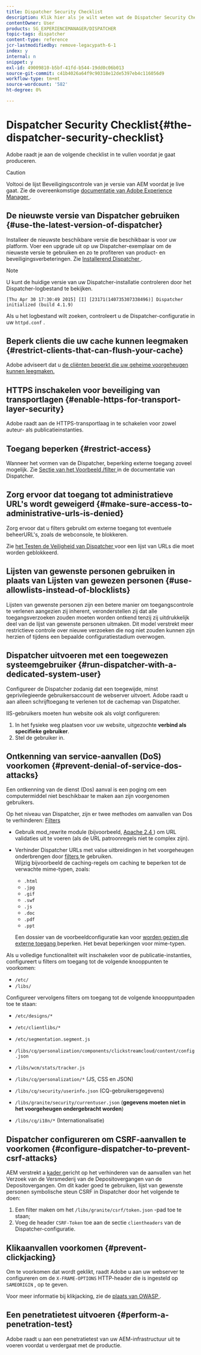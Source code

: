```yaml
---
title: Dispatcher Security Checklist
description: Klik hier als je wilt weten wat de Dispatcher Security Checklist is die moet worden voltooid voordat je gaat produceren.
contentOwner: User
products: SG_EXPERIENCEMANAGER/DISPATCHER
topic-tags: dispatcher
content-type: reference
jcr-lastmodifiedby: remove-legacypath-6-1
index: y
internal: n
snippet: y
exl-id: 49009810-b5bf-41fd-b544-19dd0c06b013
source-git-commit: c41b4026a64f9c90318e12de5397eb4c116056d9
workflow-type: tm+mt
source-wordcount: '582'
ht-degree: 0%

---
```


# Dispatcher Security Checklist{#the-dispatcher-security-checklist}

<!-- 

Comment Type: remark
Last Modified By: unknown unknown (ims-author-00AF43764F54BE740A490D44@AdobeID)
Last Modified Date: 2015-06-05T05:14:35.365-0400

<p>Food for thought listed on <a href="https://jira.corp.adobe.com/browse/DOC-5649">DOC-5649</a>. To be considered while proof-reading.</p> 
<p> </p>

 -->

Adobe raadt je aan de volgende checklist in te vullen voordat je gaat produceren.

>[!CAUTION]
>
>Voltooi de lijst Beveiligingscontrole van je versie van AEM voordat je live gaat. Zie de overeenkomstige [ documentatie van Adobe Experience Manager ](https://experienceleague.adobe.com/nl/docs/experience-manager-65/content/security/security-checklist).

## De nieuwste versie van Dispatcher gebruiken {#use-the-latest-version-of-dispatcher}

Installeer de nieuwste beschikbare versie die beschikbaar is voor uw platform. Voer een upgrade uit op uw Dispatcher-exemplaar om de nieuwste versie te gebruiken en zo te profiteren van product- en beveiligingsverbeteringen. Zie [ Installerend Dispatcher ](dispatcher-install.md).

>[!NOTE]
>
>U kunt de huidige versie van uw Dispatcher-installatie controleren door het Dispatcher-logbestand te bekijken.
>
>`[Thu Apr 30 17:30:49 2015] [I] [23171(140735307338496)] Dispatcher initialized (build 4.1.9)`
>
>Als u het logbestand wilt zoeken, controleert u de Dispatcher-configuratie in uw `httpd.conf` .

## Beperk clients die uw cache kunnen leegmaken {#restrict-clients-that-can-flush-your-cache}

Adobe adviseert dat u [ de cliënten beperkt die uw geheime voorgeheugen kunnen leegmaken.](dispatcher-configuration.md#limiting-the-clients-that-can-flush-the-cache)

## HTTPS inschakelen voor beveiliging van transportlagen {#enable-https-for-transport-layer-security}

Adobe raadt aan de HTTPS-transportlaag in te schakelen voor zowel auteur- als publicatieinstanties.

<!-- 

Comment Type: remark
Last Modified By: unknown unknown (ims-author-00AF43764F54BE740A490D44@AdobeID)
Last Modified Date: 2015-06-26T04:41:28.841-0400

<p>Recommended to have SSL termination, front end SSL.</p> 
<p>Question is do we want to have SSL communication between dispatcher and AEM instances (publish and/or author).</p> 
<p>We might want to have two items:</p> 
<ul> 
 <li>MUST HTTPS clients -&gt; dispatcher / load balancer</li> 
 <li>NICE load balancer -&gt; dispatcher<br /> </li> 
 <li>NICE dispatcher -&gt; instances if sensitive information such as credit cards / or infrastructure requirements such as DMZ</li> 
</ul>

 -->

## Toegang beperken {#restrict-access}

Wanneer het vormen van de Dispatcher, beperking externe toegang zoveel mogelijk. Zie [ Sectie van het Voorbeeld /filter ](dispatcher-configuration.md#main-pars_184_1_title) in de documentatie van Dispatcher.

## Zorg ervoor dat toegang tot administratieve URL&#39;s wordt geweigerd {#make-sure-access-to-administrative-urls-is-denied}

Zorg ervoor dat u filters gebruikt om externe toegang tot eventuele beheerURL&#39;s, zoals de webconsole, te blokkeren.

Zie [ het Testen de Veiligheid van Dispatcher ](dispatcher-configuration.md#testing-dispatcher-security) voor een lijst van URLs die moet worden geblokkeerd.

## Lijsten van gewenste personen gebruiken in plaats van Lijsten van gewezen personen {#use-allowlists-instead-of-blocklists}

Lijsten van gewenste personen zijn een betere manier om toegangscontrole te verlenen aangezien zij inherent, veronderstellen zij dat alle toegangsverzoeken zouden moeten worden ontkend tenzij zij uitdrukkelijk deel van de lijst van gewenste personen uitmaken. Dit model verstrekt meer restrictieve controle over nieuwe verzoeken die nog niet zouden kunnen zijn herzien of tijdens een bepaalde configuratiestadium overwogen.

## Dispatcher uitvoeren met een toegewezen systeemgebruiker {#run-dispatcher-with-a-dedicated-system-user}

Configureer de Dispatcher zodanig dat een toegewijde, minst geprivilegieerde gebruikersaccount de webserver uitvoert. Adobe raadt u aan alleen schrijftoegang te verlenen tot de cachemap van Dispatcher.

IIS-gebruikers moeten hun website ook als volgt configureren:

1. In het fysieke weg plaatsen voor uw website, uitgezochte **verbind als specifieke gebruiker**.
1. Stel de gebruiker in.

## Ontkenning van service-aanvallen (DoS) voorkomen {#prevent-denial-of-service-dos-attacks}

Een ontkenning van de dienst (Dos) aanval is een poging om een computermiddel niet beschikbaar te maken aan zijn voorgenomen gebruikers.

Op het niveau van Dispatcher, zijn er twee methodes om aanvallen van Dos te verhinderen: [ Filters ](https://experienceleague.adobe.com/nl/docs#/filter)

* Gebruik mod_rewrite module (bijvoorbeeld, [ Apache 2.4 ](https://httpd.apache.org/docs/2.4/mod/mod_rewrite.html)) om URL validaties uit te voeren (als de URL patroonregels niet te complex zijn).

* Verhinder Dispatcher URLs met valse uitbreidingen in het voorgeheugen onderbrengen door [ filters ](dispatcher-configuration.md#configuring-access-to-content-filter) te gebruiken.\
  Wijzig bijvoorbeeld de caching-regels om caching te beperken tot de verwachte mime-typen, zoals:

   * `.html`
   * `.jpg`
   * `.gif`
   * `.swf`
   * `.js`
   * `.doc`
   * `.pdf`
   * `.ppt`

  Een dossier van de voorbeeldconfiguratie kan voor [ worden gezien die externe toegang ](#restrict-access) beperken. Het bevat beperkingen voor mime-typen.

Als u volledige functionaliteit wilt inschakelen voor de publicatie-instanties, configureert u filters om toegang tot de volgende knooppunten te voorkomen:

* `/etc/`
* `/libs/`

Configureer vervolgens filters om toegang tot de volgende knooppuntpaden toe te staan:

* `/etc/designs/*`
* `/etc/clientlibs/*`
* `/etc/segmentation.segment.js`
* `/libs/cq/personalization/components/clickstreamcloud/content/config.json`
* `/libs/wcm/stats/tracker.js`
* `/libs/cq/personalization/*` (JS, CSS en JSON)
* `/libs/cq/security/userinfo.json` (CQ-gebruikersgegevens)
* `/libs/granite/security/currentuser.json` (**gegevens moeten niet in het voorgeheugen ondergebracht worden**)

* `/libs/cq/i18n/*` (Internationalisatie)

<!-- 

Comment Type: remark
Last Modified By: unknown unknown (ims-author-00AF43764F54BE740A490D44@AdobeID)
Last Modified Date: 2015-06-26T04:38:17.016-0400

<p>We need to highlight whether a path applies to all versions or specific ones.<br /> </p>

 -->

## Dispatcher configureren om CSRF-aanvallen te voorkomen {#configure-dispatcher-to-prevent-csrf-attacks}

AEM verstrekt a [ kader ](https://experienceleague.adobe.com/nl/docs/experience-manager-release-information/aem-release-updates/previous-updates/aem-previous-versions#verification-steps) gericht op het verhinderen van de aanvallen van het Verzoek van de Versmederij van de Depositovergangen van de Depositovergangen. Om dit kader goed te gebruiken, lijst van gewenste personen symbolische steun CSRF in Dispatcher door het volgende te doen:

1. Een filter maken om het `/libs/granite/csrf/token.json` -pad toe te staan;
1. Voeg de header `CSRF-Token` toe aan de sectie `clientheaders` van de Dispatcher-configuratie.

## Klikaanvallen voorkomen {#prevent-clickjacking}

Om te voorkomen dat wordt geklikt, raadt Adobe u aan uw webserver te configureren om de `X-FRAME-OPTIONS` HTTP-header die is ingesteld op `SAMEORIGIN` , op te geven.

Voor meer informatie bij klikjacking, zie de [ plaats van OWASP ](https://owasp.org/www-community/attacks/Clickjacking).

## Een penetratietest uitvoeren {#perform-a-penetration-test}

Adobe raadt u aan een penetratietest van uw AEM-infrastructuur uit te voeren voordat u verdergaat met de productie.

